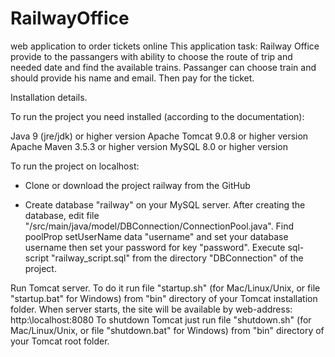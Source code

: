 # RailwayOffice
web application to order tickets online
This application task: 
Railway Office provide to the passangers with ability to choose the route of trip and needed date and find the available trains.
Passanger can choose train and should provide his name and email. Then pay for the ticket. 

Installation details.

To run the project you need installed (according to the documentation):

Java 9 (jre/jdk) or higher version
Apache Tomcat 9.0.8 or higher version
Apache Maven 3.5.3 or higher version
MySQL 8.0 or higher version

To run the project on localhost:

- Clone or download the project railway from the GitHub

- Create database "railway" on your MySQL server. After creating the database, edit file
"/src/main/java/model/DBConnection/ConnectionPool.java".
Find poolProp setUserName data "username" and set your database username then set your password for key "password".
Execute sql-script "railway_script.sql" from the directory "DBConnection" of the project.

Run Tomcat server. To do it run file "startup.sh" (for Mac/Linux/Unix, or file "startup.bat" for Windows)
from "bin" directory of your Tomcat installation folder. When server starts, the site 
will be available by web-address: http:\localhost:8080
To shutdown Tomcat just run file "shutdown.sh" (for Mac/Linux/Unix, or file "shutdown.bat" for Windows)
from "bin" directory of your Tomcat root folder.

